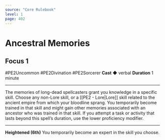 ```yaml
---
source: "Core Rulebook"
level: 1
page: 402
---
```


# Ancestral Memories
## Focus 1
#PE2Uncommon #PE2Divination #PE2Sorcerer 
**Cast** ◆ verbal
**Duration** 1 minute

-----
The memories of long-dead spellcasters grant you knowledge in a specific skill. Choose any non-Lore skill, or a [[PE2 - Lore|Lore]] skill related to the ancient empire from which your bloodline sprang. You temporarily become trained in that skill and might gain other memories associated with an ancestor who was trained in that skill. If you attempt a task or activity that lasts beyond this spell’s duration, use the lower proficiency modifier.  

---
**Heightened (6th)** You temporarily become an expert in the skill you choose.